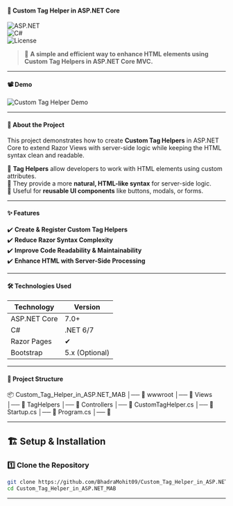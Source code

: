 #### 🚀 Custom Tag Helper in ASP.NET Core  

![ASP.NET](https://img.shields.io/badge/ASP.NET-Core-blue)  
![C#](https://img.shields.io/badge/C%23-.NET-blue.svg)  
![License](https://img.shields.io/badge/License-MIT-green)  

> 📌 **A simple and efficient way to enhance HTML elements using Custom Tag Helpers in ASP.NET Core MVC.**  

---

#### 📽️ Demo  

![Custom Tag Helper Demo](https://your-gif-url-here.gif)  

---

#### 📖 About the Project  

This project demonstrates how to create **Custom Tag Helpers** in ASP.NET Core to extend Razor Views with server-side logic while keeping the HTML syntax clean and readable.  

🔹 **Tag Helpers** allow developers to work with HTML elements using custom attributes.  
🔹 They provide a more **natural, HTML-like syntax** for server-side logic.  
🔹 Useful for **reusable UI components** like buttons, modals, or forms.  

---

#### ✨ Features  

✔️ **Create & Register Custom Tag Helpers**  
✔️ **Reduce Razor Syntax Complexity**  
✔️ **Improve Code Readability & Maintainability**  
✔️ **Enhance HTML with Server-Side Processing**  

---

#### 🛠️ Technologies Used  

| Technology | Version |
|------------|---------|
| ASP.NET Core | 7.0+ |
| C# | .NET 6/7 |
| Razor Pages | ✔ |
| Bootstrap | 5.x (Optional) |

---

#### 📂 Project Structure  

📦 Custom_Tag_Helper_in_ASP.NET_MAB │── 📁 wwwroot │── 📁 Views │── 📁 TagHelpers │── 📁 Controllers │── 📝 CustomTagHelper.cs │── 📝 Startup.cs │── 📝 Program.cs │── 📝


---

## 🏗️ Setup & Installation  

### 1️⃣ Clone the Repository  
```sh
git clone https://github.com/BhadraMohit09/Custom_Tag_Helper_in_ASP.NET_MAB.git
cd Custom_Tag_Helper_in_ASP.NET_MAB
```

---
